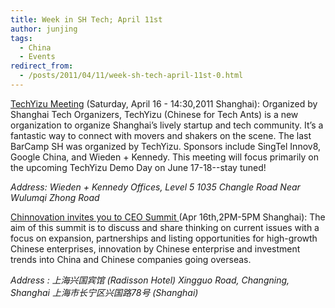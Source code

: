 ```yaml
---
title: Week in SH Tech; April 11st
author: junjing
tags:
  - China
  - Events
redirect_from:
  - /posts/2011/04/11/week-sh-tech-april-11st-0.html
---
```


[TechYizu Meeting](http://techyizu.org/) (Saturday, April 16 - 14:30,2011 Shanghai): Organized by Shanghai Tech Organizers, TechYizu (Chinese for Tech Ants) is a new organization to organize Shanghai’s lively startup and tech community. It’s a fantastic way to connect with movers and shakers on the scene. The last BarCamp SH was organized by TechYizu. Sponsors include SingTel Innov8, Google China, and Wieden + Kennedy. This meeting will focus primarily on the upcoming TechYizu Demo Day on June 17-18--stay tuned!

<!-- more -->

*Address: Wieden + Kennedy Offices, Level 5 1035 Changle Road Near Wulumqi Zhong Road*

[Chinnovation invites you to CEO Summit ](http://www.chinnovate.com/chinnovation-invites-you-to-ceo-summit-smart-money-and-roads-to-ipos-apr-16th-2010-shanghai/) (Apr 16th,2PM-5PM Shanghai): The aim of this summit is to discuss and share thinking on current issues with a focus on expansion, partnerships and listing opportunities for high-growth Chinese enterprises, innovation by Chinese enterprise and investment trends into China and Chinese companies going overseas.

*Address : 上海兴国宾馆 (Radisson Hotel) Xingguo Road, Changning, Shanghai 上海市长宁区兴国路78号 (Shanghai)*
